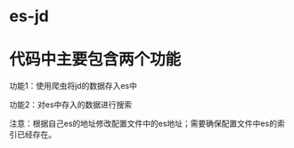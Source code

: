 # es-jd
# 代码中主要包含两个功能

功能1：使用爬虫将jd的数据存入es中

功能2：对es中存入的数据进行搜索

注意：根据自己es的地址修改配置文件中的es地址；需要确保配置文件中es的索引已经存在。
